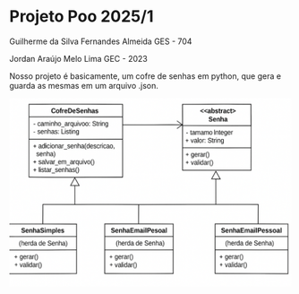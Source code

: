 # Projeto Poo 2025/1
Guilherme da Silva Fernandes Almeida GES - 704

Jordan Araújo Melo Lima GEC - 2023

Nosso projeto é basicamente, um cofre de senhas em python, que gera e guarda as mesmas em um arquivo .json.

![alt text](https://github.com/guialmm/projeto-poo/blob/main/POO/cd5906fe-6813-404e-ae10-64de0c161e86.png)
